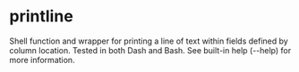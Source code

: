 printline
=========

Shell function and wrapper for printing a line of text within fields defined by column location.  Tested in both Dash and Bash.  See built-in help (--help) for more information.
